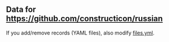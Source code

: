 

## Data for https://github.com/constructicon/russian

If you add/remove records (YAML files), also modify [files.yml](files.yml).
